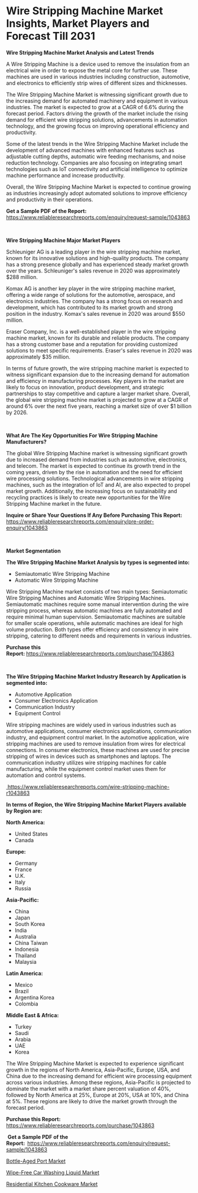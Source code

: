 <p><h1>Wire Stripping Machine Market Insights, Market Players and Forecast Till 2031</h1></p><p><strong>Wire Stripping Machine Market Analysis and Latest Trends</strong></p>
<p><p>A Wire Stripping Machine is a device used to remove the insulation from an electrical wire in order to expose the metal core for further use. These machines are used in various industries including construction, automotive, and electronics to efficiently strip wires of different sizes and thicknesses.</p><p>The Wire Stripping Machine Market is witnessing significant growth due to the increasing demand for automated machinery and equipment in various industries. The market is expected to grow at a CAGR of 6.6% during the forecast period. Factors driving the growth of the market include the rising demand for efficient wire stripping solutions, advancements in automation technology, and the growing focus on improving operational efficiency and productivity.</p><p>Some of the latest trends in the Wire Stripping Machine Market include the development of advanced machines with enhanced features such as adjustable cutting depths, automatic wire feeding mechanisms, and noise reduction technology. Companies are also focusing on integrating smart technologies such as IoT connectivity and artificial intelligence to optimize machine performance and increase productivity.</p><p>Overall, the Wire Stripping Machine Market is expected to continue growing as industries increasingly adopt automated solutions to improve efficiency and productivity in their operations.</p></p>
<p><strong>Get a Sample PDF of the Report:&nbsp;</strong> <a href="https://www.reliableresearchreports.com/enquiry/request-sample/1043863">https://www.reliableresearchreports.com/enquiry/request-sample/1043863</a></p>
<p>&nbsp;</p>
<p><strong>Wire Stripping Machine Major Market Players</strong></p>
<p><p>Schleuniger AG is a leading player in the wire stripping machine market, known for its innovative solutions and high-quality products. The company has a strong presence globally and has experienced steady market growth over the years. Schleuniger's sales revenue in 2020 was approximately $288 million.</p><p>Komax AG is another key player in the wire stripping machine market, offering a wide range of solutions for the automotive, aerospace, and electronics industries. The company has a strong focus on research and development, which has contributed to its market growth and strong position in the industry. Komax's sales revenue in 2020 was around $550 million.</p><p>Eraser Company, Inc. is a well-established player in the wire stripping machine market, known for its durable and reliable products. The company has a strong customer base and a reputation for providing customized solutions to meet specific requirements. Eraser's sales revenue in 2020 was approximately $35 million.</p><p>In terms of future growth, the wire stripping machine market is expected to witness significant expansion due to the increasing demand for automation and efficiency in manufacturing processes. Key players in the market are likely to focus on innovation, product development, and strategic partnerships to stay competitive and capture a larger market share. Overall, the global wire stripping machine market is projected to grow at a CAGR of around 6% over the next five years, reaching a market size of over $1 billion by 2026.</p></p>
<p>&nbsp;</p>
<p><strong>What Are The Key Opportunities For Wire Stripping Machine Manufacturers?</strong></p>
<p><p>The global Wire Stripping Machine market is witnessing significant growth due to increased demand from industries such as automotive, electronics, and telecom. The market is expected to continue its growth trend in the coming years, driven by the rise in automation and the need for efficient wire processing solutions. Technological advancements in wire stripping machines, such as the integration of IoT and AI, are also expected to propel market growth. Additionally, the increasing focus on sustainability and recycling practices is likely to create new opportunities for the Wire Stripping Machine market in the future.</p></p>
<p><strong>Inquire or Share Your Questions If Any Before Purchasing This Report:</strong> <a href="https://www.reliableresearchreports.com/enquiry/pre-order-enquiry/1043863">https://www.reliableresearchreports.com/enquiry/pre-order-enquiry/1043863</a></p>
<p>&nbsp;</p>
<p><strong>Market Segmentation</strong></p>
<p><strong>The Wire Stripping Machine Market Analysis by types is segmented into:</strong></p>
<p><ul><li>Semiautomatic Wire Stripping Machine</li><li>Automatic Wire Stripping Machine</li></ul></p>
<p><p>Wire Stripping Machine market consists of two main types: Semiautomatic Wire Stripping Machines and Automatic Wire Stripping Machines. Semiautomatic machines require some manual intervention during the wire stripping process, whereas automatic machines are fully automated and require minimal human supervision. Semiautomatic machines are suitable for smaller scale operations, while automatic machines are ideal for high volume production. Both types offer efficiency and consistency in wire stripping, catering to different needs and requirements in various industries.</p></p>
<p><strong>Purchase this Report:&nbsp;</strong><a href="https://www.reliableresearchreports.com/purchase/1043863">https://www.reliableresearchreports.com/purchase/1043863</a></p>
<p>&nbsp;</p>
<p><strong>The Wire Stripping Machine Market Industry Research by Application is segmented into:</strong></p>
<p><ul><li>Automotive Application</li><li>Consumer Electronics Application</li><li>Communication Industry</li><li>Equipment Control</li></ul></p>
<p><p>Wire stripping machines are widely used in various industries such as automotive applications, consumer electronics applications, communication industry, and equipment control market. In the automotive application, wire stripping machines are used to remove insulation from wires for electrical connections. In consumer electronics, these machines are used for precise stripping of wires in devices such as smartphones and laptops. The communication industry utilizes wire stripping machines for cable manufacturing, while the equipment control market uses them for automation and control systems.</p></p>
<p><a href="https://www.reliableresearchreports.com/wire-stripping-machine-r1043863">&nbsp;https://www.reliableresearchreports.com/wire-stripping-machine-r1043863</a></p>
<p><strong>In terms of Region, the Wire Stripping Machine Market Players available by Region are:</strong></p>
<p>
    <p> <strong> North America: </strong>
        <ul>
            <li>United States</li>
            <li>Canada</li>
        </ul>
        </p> 
    <p> <strong> Europe: </strong>
        <ul>
            <li>Germany</li>
            <li>France</li>
            <li>U.K.</li>
            <li>Italy</li>
            <li>Russia</li>
        </ul>
        </p> 
    <p> <strong> Asia-Pacific: </strong>
        <ul>
            <li>China</li>
            <li>Japan</li>
            <li>South Korea</li>
            <li>India</li>
            <li>Australia</li>
            <li>China Taiwan</li>
            <li>Indonesia</li>
            <li>Thailand</li>
            <li>Malaysia</li>
        </ul>
        </p> 
    <p> <strong> Latin America: </strong>
        <ul>
            <li>Mexico</li>
            <li>Brazil</li>
            <li>Argentina Korea</li>
            <li>Colombia</li>
        </ul>
        </p> 
    <p> <strong> Middle East & Africa: </strong>
        <ul>
            <li>Turkey</li>
            <li>Saudi</li>
            <li>Arabia</li>
            <li>UAE</li>
            <li>Korea</li>
        </ul>
    </p>
    </p>
<p><p>The Wire Stripping Machine Market is expected to experience significant growth in the regions of North America, Asia-Pacific, Europe, USA, and China due to the increasing demand for efficient wire processing equipment across various industries. Among these regions, Asia-Pacific is projected to dominate the market with a market share percent valuation of 40%, followed by North America at 25%, Europe at 20%, USA at 10%, and China at 5%. These regions are likely to drive the market growth through the forecast period.</p></p>
<p><strong>Purchase this Report: </strong><a href="https://www.reliableresearchreports.com/purchase/1043863">https://www.reliableresearchreports.com/purchase/1043863</a></p>
<p>&nbsp;<strong>Get a Sample PDF of the Report:&nbsp;&nbsp;</strong><a href="https://www.reliableresearchreports.com/enquiry/request-sample/1043863">https://www.reliableresearchreports.com/enquiry/request-sample/1043863</a></p>
<p><strong></strong></p>
<p><p><a href="https://www.linkedin.com/pulse/bottle-aged-port-market-size-growth-outlook-from-2024-2031-r0khe?trackingId=d2eH3WWgH%2BgWuJWzupQpEg%3D%3D">Bottle-Aged Port Market</a></p><p><a href="https://www.linkedin.com/pulse/wipe-free-car-washing-liquid-market-size-global-industry-overview-7igoe?trackingId=Lv4GpDI%2B87F0j2GdBgU%2B1g%3D%3D">Wipe-Free Car Washing Liquid Market</a></p><p><a href="https://www.linkedin.com/pulse/residential-kitchen-cookware-market-size-growth-forecast-fpxce?trackingId=HB5iDWs7rrargsy%2F4xpQUg%3D%3D">Residential Kitchen Cookware Market</a></p></p>
